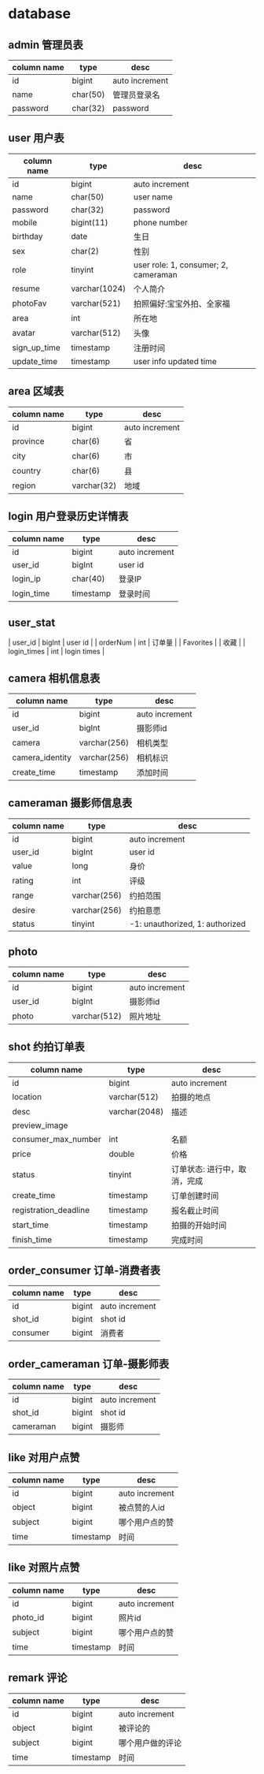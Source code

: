 # database
## admin 管理员表
| column name   | type      |desc              |
| ------------- | --------- | ---------------- |
| id            | bigint    | auto increment   |
| name          | char(50)  | 管理员登录名       |
| password      | char(32)  | password         |
## user 用户表

| column name   | type      |desc              |
| ------------- | --------- | ---------------- |
| id            | bigint    | auto increment   |
| name          | char(50)  | user name        |
| password      | char(32)  | password         |
| mobile        | bigint(11) | phone number     |
| birthday      | date      | 生日             |
| sex           | char(2)   | 性别             |
| role          | tinyint    | user role: 1, consumer; 2, cameraman |
| resume        | varchar(1024) | 个人简介      |
| photoFav      | varchar(521) | 拍照偏好:宝宝外拍、全家福 |
| area          | int       | 所在地            |
| avatar        | varchar(512) | 头像          |
| sign_up_time  | timestamp    | 注册时间       |
| update_time   | timestamp | user info updated time |

## area 区域表
| column name   | type      |desc              |
| ------------- | --------- | ---------------- |
| id            | bigint    | auto increment   |
| province      | char(6)   | 省               |
| city          | char(6)   | 市               |
| country       | char(6)   | 县               |
| region        | varchar(32)| 地域             |

## login 用户登录历史详情表
| column name   | type      |desc              |
| ------------- | --------- | ---------------- |
| id            | bigint    | auto increment   |
| user_id       | bigInt    | user id          |
| login_ip      | char(40)  | 登录IP            |
| login_time    | timestamp | 登录时间          |

## user_stat
| user_id       | bigInt    | user id          |
| orderNum      | int       | 订单量            |
| Favorites     |           | 收藏              |
| login_times   | int       | login times      |

## camera 相机信息表
| column name   | type      |desc              |
| ------------- | --------- | ---------------- |
| id            | bigint    | auto increment   |
| user_id       | bigInt    | 摄影师id          |
| camera        | varchar(256) | 相机类型       |
| camera_identity | varchar(256) | 相机标识     |
| create_time   | timestamp | 添加时间          |

## cameraman 摄影师信息表
| column name   | type      |desc              |
| ------------- | --------- | ---------------- |
| id            | bigint    | auto increment   |
| user_id       | bigInt    | user id          |
| value         | long      | 身价              |
| rating        | int       | 评级              |
| range         | varchar(256) | 约拍范围       |
| desire        | varchar(256) | 约拍意愿       |
| status        | tinyint   | -1: unauthorized, 1: authorized |


## photo
| column name   | type      |desc              |
| ------------- | --------- | ---------------- |
| id            | bigint    | auto increment   |
| user_id       | bigInt    | 摄影师id          |
| photo         | varchar(512) | 照片地址       |

## shot 约拍订单表
| column name   | type      |desc              |
| ------------- | --------- | ---------------- |
| id            | bigint    | auto increment   |
| location      | varchar(512) | 拍摄的地点      |
| desc          | varchar(2048) | 描述          |
| preview_image | | |
| consumer_max_number | int | 名额 |
| price         | double    | 价格              |
| status        | tinyint       | 订单状态: 进行中，取消，完成 |
| create_time   | timestamp | 订单创建时间       |
| registration_deadline | timestamp | 报名截止时间 |
| start_time    | timestamp | 拍摄的开始时间     |
| finish_time   | timestamp | 完成时间          |

## order_consumer 订单-消费者表
| column name   | type      |desc              |
| ------------- | --------- | ---------------- |
| id            | bigint    | auto increment   |
| shot_id       | bigint    | shot id          |
| consumer      | bigint    | 消费者            |

## order_cameraman 订单-摄影师表
| column name   | type      |desc              |
| ------------- | --------- | ---------------- |
| id            | bigint    | auto increment   |
| shot_id       | bigint    | shot id          |
| cameraman     | bigint    | 摄影师            |

## like 对用户点赞
| column name   | type      |desc              |
| ------------- | --------- | ---------------- |
| id            | bigint    | auto increment   |
| object        | bigint    | 被点赞的人id       |
| subject       | bigint    | 哪个用户点的赞     |
| time          | timestamp | 时间              |

## like 对照片点赞
| column name   | type      |desc              |
| ------------- | --------- | ---------------- |
| id            | bigint    | auto increment   |
| photo_id      | bigint    | 照片id         |
| subject       | bigint    | 哪个用户点的赞     |
| time          | timestamp | 时间              |

## remark 评论
| column name   | type      |desc              |
| ------------- | --------- | ---------------- |
| id            | bigint    | auto increment   |
| object        | bigint    | 被评论的            |
| subject       | bigint    | 哪个用户做的评论    |
| time          | timestamp | 时间             |